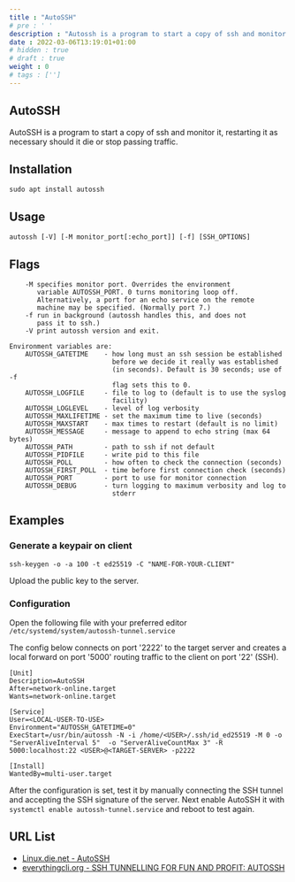 ```yaml
---
title : "AutoSSH"
# pre : ' '
description : "Autossh is a program to start a copy of ssh and monitor it, restarting it as necessary should it die or stop passing traffic."
date : 2022-03-06T13:19:01+01:00
# hidden : true
# draft : true
weight : 0
# tags : ['']
---
```


## AutoSSH

AutoSSH is a program to start a copy of ssh and monitor it, restarting it as necessary should it die or stop passing traffic.

## Installation

```plain
sudo apt install autossh
```

## Usage

```plain
autossh [-V] [-M monitor_port[:echo_port]] [-f] [SSH_OPTIONS]
```

## Flags

```plain
    -M specifies monitor port. Overrides the environment
       variable AUTOSSH_PORT. 0 turns monitoring loop off.
       Alternatively, a port for an echo service on the remote
       machine may be specified. (Normally port 7.)
    -f run in background (autossh handles this, and does not
       pass it to ssh.)
    -V print autossh version and exit.

Environment variables are:
    AUTOSSH_GATETIME    - how long must an ssh session be established
                          before we decide it really was established
                          (in seconds). Default is 30 seconds; use of -f
                          flag sets this to 0.
    AUTOSSH_LOGFILE     - file to log to (default is to use the syslog
                          facility)
    AUTOSSH_LOGLEVEL    - level of log verbosity
    AUTOSSH_MAXLIFETIME - set the maximum time to live (seconds)
    AUTOSSH_MAXSTART    - max times to restart (default is no limit)
    AUTOSSH_MESSAGE     - message to append to echo string (max 64 bytes)
    AUTOSSH_PATH        - path to ssh if not default
    AUTOSSH_PIDFILE     - write pid to this file
    AUTOSSH_POLL        - how often to check the connection (seconds)
    AUTOSSH_FIRST_POLL  - time before first connection check (seconds)
    AUTOSSH_PORT        - port to use for monitor connection
    AUTOSSH_DEBUG       - turn logging to maximum verbosity and log to
                          stderr
```

## Examples

### Generate a keypair on client

```plain
ssh-keygen -o -a 100 -t ed25519 -C "NAME-FOR-YOUR-CLIENT"
```

Upload the public key to the server.

### Configuration

Open the following file with your preferred editor `/etc/systemd/system/autossh-tunnel.service`

The config below connects on port '2222' to the target server and creates a local forward on port '5000' routing traffic to the client on port '22' (SSH).

```plain
[Unit]
Description=AutoSSH
After=network-online.target
Wants=network-online.target

[Service]
User=<LOCAL-USER-TO-USE>
Environment="AUTOSSH_GATETIME=0"
ExecStart=/usr/bin/autossh -N -i /home/<USER>/.ssh/id_ed25519 -M 0 -o "ServerAliveInterval 5"  -o "ServerAliveCountMax 3" -R 5000:localhost:22 <USER>@<TARGET-SERVER> -p2222

[Install]
WantedBy=multi-user.target
```

After the configuration is set, test it by manually connecting the SSH tunnel and accepting the SSH signature of the server. Next enable AutoSSH it with `systemctl enable autossh-tunnel.service` and reboot to test again.

## URL List

- [Linux.die.net - AutoSSH](https://linux.die.net/man/1/autossh)
- [everythingcli.org - SSH TUNNELLING FOR FUN AND PROFIT: AUTOSSH](https://www.everythingcli.org/ssh-tunnelling-for-fun-and-profit-autossh/)
